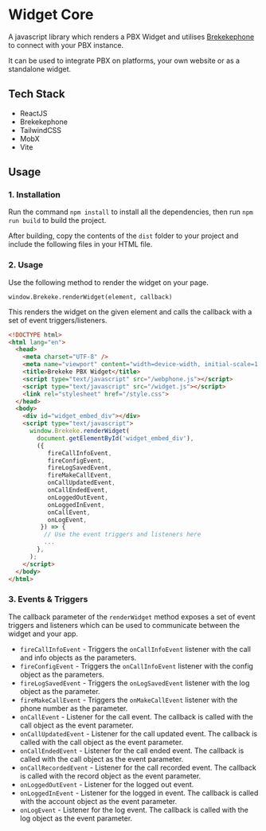 # Widget Core

A javascript library which renders a PBX Widget and utilises [Brekekephone](https://github.com/brekekesoftware/brekekephone) to connect with your PBX instance.

It can be used to integrate PBX on platforms, your own website or as a standalone widget.

## Tech Stack
- ReactJS
- Brekekephone
- TailwindCSS
- MobX
- Vite

## Usage

### 1. Installation

Run the command `npm install` to install all the dependencies, then run `npm run build` to build the project.

After building, copy the contents of the `dist` folder to your project and include the following files in your HTML file.

### 2. Usage
Use the following method to render the widget on your page.

`window.Brekeke.renderWidget(element, callback)`

This renders the widget on the given element and calls the callback with a set of event triggers/listeners.

```html
<!DOCTYPE html>
<html lang="en">
  <head>
    <meta charset="UTF-8" />
    <meta name="viewport" content="width=device-width, initial-scale=1.0" />
    <title>Brekeke PBX Widget</title>
    <script type="text/javascript" src="/webphone.js"></script>
    <script type="text/javascript" src="/widget.js"></script>
    <link rel="stylesheet" href="/style.css">
  </head>
  <body>
    <div id="widget_embed_div"></div>
    <script type="text/javascript">
      window.Brekeke.renderWidget(
        document.getElementById('widget_embed_div'),
        ({
           fireCallInfoEvent,
           fireConfigEvent,
           fireLogSavedEvent,
           fireMakeCallEvent,
           onCallUpdatedEvent,
           onCallEndedEvent,
           onLoggedOutEvent,
           onLoggedInEvent,
           onCallEvent,
           onLogEvent,
         }) => {
          // Use the event triggers and listeners here
          ...
        },
      );
    </script>
  </body>
</html>
```

### 3. Events & Triggers
The callback parameter of the `renderWidget` method exposes a set of event triggers and listeners which can be used to communicate between the widget and your app.

- `fireCallInfoEvent` - Triggers the `onCallInfoEvent` listener with the call and info objects as the parameters.
- `fireConfigEvent` - Triggers the `onCallInfoEvent` listener with the config object as the parameters.
- `fireLogSavedEvent` - Triggers the `onLogSavedEvent` listener with the log object as the parameter.
- `fireMakeCallEvent` - Triggers the `onMakeCallEvent` listener with the phone number as the parameter.
- `onCallEvent` - Listener for the call event. The callback is called with the call object as the event parameter.
- `onCallUpdatedEvent` - Listener for the call updated event. The callback is called with the call object as the event parameter.
- `onCallEndedEvent` - Listener for the call ended event. The callback is called with the call object as the event parameter.
- `onCallRecordedEvent` - Listener for the call recorded event. The callback is called with the record object as the event parameter.
- `onLoggedOutEvent` - Listener for the logged out event.
- `onLoggedInEvent` - Listener for the logged in event. The callback is called with the account object as the event parameter.
- `onLogEvent` - Listener for the log event. The callback is called with the log object as the event parameter.

